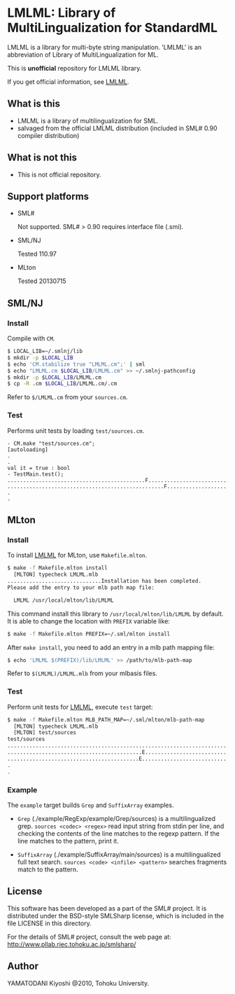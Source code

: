 # LMLML: Library of MultiLingualization for StandardML

LMLML is a library for multi-byte string manipulation.
'LMLML' is an abbreviation of Library of MultiLingualization for ML.

This is **unofficial** repository for LMLML library.

If you get official information, see [LMLML].


## What is this

* LMLML is a library of multilingualization for SML.
* salvaged from the official LMLML distribution (included in SML# 0.90 compiler distribution)


## What is **not** this

* This is not official repository.


## Support platforms

* SML#

    Not supported.
    SML# > 0.90 requires interface file (.smi).

* SML/NJ

    Tested 110.97

* MLton

    Tested 20130715


## SML/NJ

### Install

Compile with `CM`.

```sh
$ LOCAL_LIB=~/.smlnj/lib
$ mkdir -p $LOCAL_LIB
$ echo 'CM.stabilize true "LMLML.cm";' | sml
$ echo "LMLML.cm $LOCAL_LIB/LMLML.cm" >> ~/.smlnj-pathconfig
$ mkdir -p $LOCAL_LIB/LMLML.cm
$ cp -R .cm $LOCAL_LIB/LMLML.cm/.cm
```

Refer to `$/LMLML.cm` from your `sources.cm`.


### Test

Performs unit tests by loading `test/sources.cm`.

```
- CM.make "test/sources.cm";
[autoloading]
.
.
val it = true : bool
- TestMain.test();
............................................F.............................F...F.F..............................
..................................................F.............................F...F.F........................
.
.
```


## MLton

### Install

To install [LMLML] for MLton, use `Makefile.mlton`.

```sh
$ make -f Makefile.mlton install
  [MLTON] typecheck LMLML.mlb
..............................Installation has been completed.
Please add the entry to your mlb path map file:

  LMLML /usr/local/mlton/lib/LMLML

```

This command install this library to `/usr/local/mlton/lib/LMLML` by default.
It is able to change the location with `PREFIX` variable like:

```sh
$ make -f Makefile.mlton PREFIX=~/.sml/mlton install
```

After `make install`, you need to add an entry in a mlb path mapping file:

```sh
$ echo 'LMLML $(PREFIX)/lib/LMLML' >> /path/to/mlb-path-map
```

Refer to `$(LMLML)/LMLML.mlb` from your mlbasis files.


### Test

Perform unit tests for [LMLML], execute `test` target:

```sh
$ make -f Makefile.mlton MLB_PATH_MAP=~/.sml/mlton/mlb-path-map
  [MLTON] typecheck LMLML.mlb
  [MLTON] test/sources
test/sources
..........................................................................F.F..F......................................
...........................................E.............................F.F.EF.......................................
..........................................E.............................F.F.EF........................................
.
.
```

### Example

The `example` target builds `Grep` and `SuffixArray` examples.

- `Grep` (./example/RegExp/example/Grep/sources) is a multilingualized grep.
    `sources <codec> <regex>` read input string from stdin per line, and checking the contents of the line matches to the regexp pattern.
    If the line matches to the pattern, print it.


- `SuffixArray` (./example/SuffixArray/main/sources) is a multilingualized full text search.
    `sources <code> <infile> <pattern>` searches fragments match to the pattern.


## License

This software has been developed as a part of the SML# project.
It is distributed under the BSD-style SMLSharp license, which is
included in the file LICENSE in this directory.

For the details of SML# project, consult the web page at:
http://www.pllab.riec.tohoku.ac.jp/smlsharp/

## Author

YAMATODANI Kiyoshi @2010, Tohoku University.


[LMLML]: http://www.pllab.riec.tohoku.ac.jp/smlsharp/ja/?Library%2FLMLML "LMLML"

